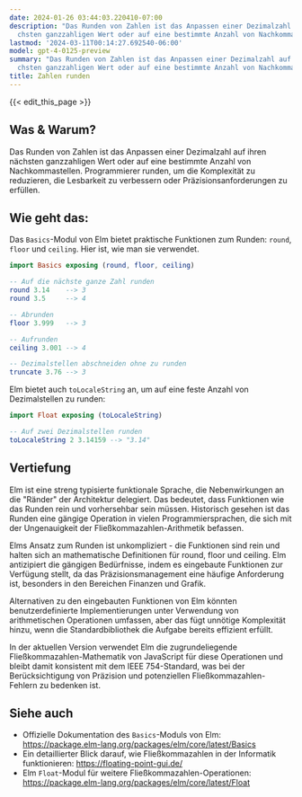 ```yaml
---
date: 2024-01-26 03:44:03.220410-07:00
description: "Das Runden von Zahlen ist das Anpassen einer Dezimalzahl auf ihren n\xE4\
  chsten ganzzahligen Wert oder auf eine bestimmte Anzahl von Nachkommastellen.\u2026"
lastmod: '2024-03-11T00:14:27.692540-06:00'
model: gpt-4-0125-preview
summary: "Das Runden von Zahlen ist das Anpassen einer Dezimalzahl auf ihren n\xE4\
  chsten ganzzahligen Wert oder auf eine bestimmte Anzahl von Nachkommastellen.\u2026"
title: Zahlen runden
---
```


{{< edit_this_page >}}

## Was & Warum?

Das Runden von Zahlen ist das Anpassen einer Dezimalzahl auf ihren nächsten ganzzahligen Wert oder auf eine bestimmte Anzahl von Nachkommastellen. Programmierer runden, um die Komplexität zu reduzieren, die Lesbarkeit zu verbessern oder Präzisionsanforderungen zu erfüllen.

## Wie geht das:

Das `Basics`-Modul von Elm bietet praktische Funktionen zum Runden: `round`, `floor` und `ceiling`. Hier ist, wie man sie verwendet.

```elm
import Basics exposing (round, floor, ceiling)

-- Auf die nächste ganze Zahl runden
round 3.14    --> 3
round 3.5     --> 4

-- Abrunden
floor 3.999   --> 3

-- Aufrunden
ceiling 3.001 --> 4

-- Dezimalstellen abschneiden ohne zu runden
truncate 3.76 --> 3
```

Elm bietet auch `toLocaleString` an, um auf eine feste Anzahl von Dezimalstellen zu runden:

```elm
import Float exposing (toLocaleString)

-- Auf zwei Dezimalstellen runden
toLocaleString 2 3.14159 --> "3.14"
```

## Vertiefung

Elm ist eine streng typisierte funktionale Sprache, die Nebenwirkungen an die "Ränder" der Architektur delegiert. Das bedeutet, dass Funktionen wie das Runden rein und vorhersehbar sein müssen. Historisch gesehen ist das Runden eine gängige Operation in vielen Programmiersprachen, die sich mit der Ungenauigkeit der Fließkommazahlen-Arithmetik befassen.

Elms Ansatz zum Runden ist unkompliziert - die Funktionen sind rein und halten sich an mathematische Definitionen für round, floor und ceiling. Elm antizipiert die gängigen Bedürfnisse, indem es eingebaute Funktionen zur Verfügung stellt, da das Präzisionsmanagement eine häufige Anforderung ist, besonders in den Bereichen Finanzen und Grafik.

Alternativen zu den eingebauten Funktionen von Elm könnten benutzerdefinierte Implementierungen unter Verwendung von arithmetischen Operationen umfassen, aber das fügt unnötige Komplexität hinzu, wenn die Standardbibliothek die Aufgabe bereits effizient erfüllt.

In der aktuellen Version verwendet Elm die zugrundeliegende Fließkommazahlen-Mathematik von JavaScript für diese Operationen und bleibt damit konsistent mit dem IEEE 754-Standard, was bei der Berücksichtigung von Präzision und potenziellen Fließkommazahlen-Fehlern zu bedenken ist.

## Siehe auch

- Offizielle Dokumentation des `Basics`-Moduls von Elm: https://package.elm-lang.org/packages/elm/core/latest/Basics
- Ein detaillierter Blick darauf, wie Fließkommazahlen in der Informatik funktionieren: https://floating-point-gui.de/
- Elm `Float`-Modul für weitere Fließkommazahlen-Operationen: https://package.elm-lang.org/packages/elm/core/latest/Float
